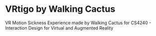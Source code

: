 # VRtigo by Walking Cactus

VR Motion Sickness Experience made by Walking Cactus for CS4240 - Interaction Design for Virtual and Augmented Reality
